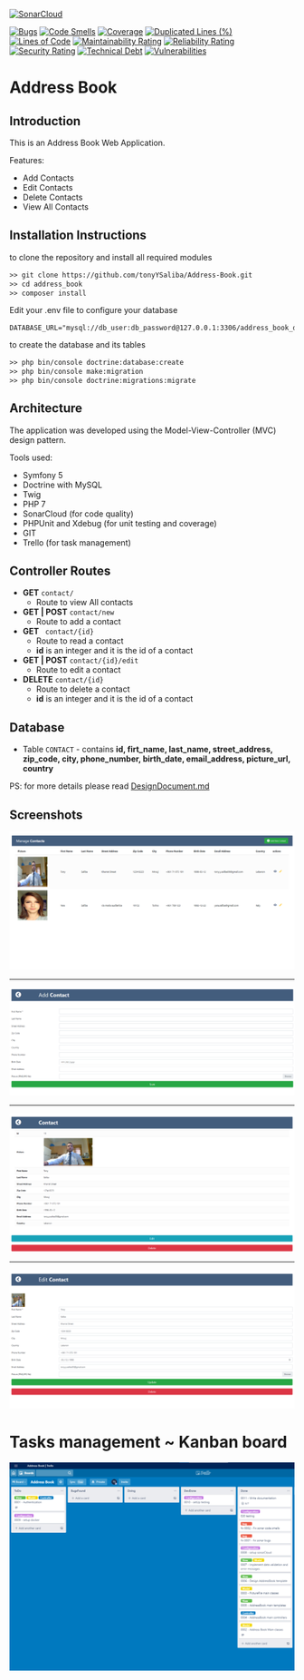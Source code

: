 [![SonarCloud](https://sonarcloud.io/images/project_badges/sonarcloud-white.svg)](https://sonarcloud.io/dashboard?id=tonyYSaliba_Address-Book)

[![Bugs](https://sonarcloud.io/api/project_badges/measure?project=tonyYSaliba_Address-Book&metric=bugs)](https://sonarcloud.io/dashboard?id=tonyYSaliba_Address-Book)
[![Code Smells](https://sonarcloud.io/api/project_badges/measure?project=tonyYSaliba_Address-Book&metric=code_smells)](https://sonarcloud.io/dashboard?id=tonyYSaliba_Address-Book)
[![Coverage](https://sonarcloud.io/api/project_badges/measure?project=tonyYSaliba_Address-Book&metric=coverage)](https://sonarcloud.io/dashboard?id=tonyYSaliba_Address-Book)
[![Duplicated Lines (%)](https://sonarcloud.io/api/project_badges/measure?project=tonyYSaliba_Address-Book&metric=duplicated_lines_density)](https://sonarcloud.io/dashboard?id=tonyYSaliba_Address-Book)
[![Lines of Code](https://sonarcloud.io/api/project_badges/measure?project=tonyYSaliba_Address-Book&metric=ncloc)](https://sonarcloud.io/dashboard?id=tonyYSaliba_Address-Book)
[![Maintainability Rating](https://sonarcloud.io/api/project_badges/measure?project=tonyYSaliba_Address-Book&metric=sqale_rating)](https://sonarcloud.io/dashboard?id=tonyYSaliba_Address-Book)
[![Reliability Rating](https://sonarcloud.io/api/project_badges/measure?project=tonyYSaliba_Address-Book&metric=reliability_rating)](https://sonarcloud.io/dashboard?id=tonyYSaliba_Address-Book)
[![Security Rating](https://sonarcloud.io/api/project_badges/measure?project=tonyYSaliba_Address-Book&metric=security_rating)](https://sonarcloud.io/dashboard?id=tonyYSaliba_Address-Book)
[![Technical Debt](https://sonarcloud.io/api/project_badges/measure?project=tonyYSaliba_Address-Book&metric=sqale_index)](https://sonarcloud.io/dashboard?id=tonyYSaliba_Address-Book)
[![Vulnerabilities](https://sonarcloud.io/api/project_badges/measure?project=tonyYSaliba_Address-Book&metric=vulnerabilities)](https://sonarcloud.io/dashboard?id=tonyYSaliba_Address-Book)

# Address Book

## Introduction


This is an Address Book Web Application.

Features:
- Add Contacts
- Edit Contacts
- Delete Contacts
- View All Contacts

## Installation Instructions

to clone the repository and install all required modules
``` 
>> git clone https://github.com/tonyYSaliba/Address-Book.git
>> cd address_book
>> composer install

```

Edit your .env file to configure your database
```
DATABASE_URL="mysql://db_user:db_password@127.0.0.1:3306/address_book_db"

```

to create the database and its tables 
```
>> php bin/console doctrine:database:create
>> php bin/console make:migration
>> php bin/console doctrine:migrations:migrate

```
## Architecture

The application was developed using the Model-View-Controller (MVC) design pattern.

Tools used:
- Symfony 5
- Doctrine with MySQL
- Twig
- PHP 7
- SonarCloud (for code quality)
- PHPUnit and Xdebug (for unit testing and coverage)
- GIT
- Trello (for task management)
  
## Controller Routes
- **GET** ``` contact/ ```
  - Route to view All contacts
- **GET | POST** ``` contact/new ```
  - Route to add a contact
- **GET** ``` contact/{id}```
  - Route to read a contact
  - **id** is an integer and it is the id of a contact
- **GET | POST**  ```contact/{id}/edit```
  - Route to edit a contact
- **DELETE** ```contact/{id}```
  - Route to delete a contact
  - **id** is an integer and it is the id of a contact


## Database

- Table ```CONTACT``` - contains **id, firt_name, last_name, street_address, zip_code, city, phone_number, birth_date, email_address, picture_url, country**


PS: for more details please read [DesignDocument.md](./docs/DesignDocument.md)

## Screenshots

!['View all' Screenshot](./docs/images/Picture1.png)

<hr/>

!['View all' Screenshot](./docs/images/Picture6.png)

<hr/>

!['View Contact' Screenshot](./docs/images/Picture3.png)

<hr/>

!['Edit Contact' Screenshot](./docs/images/Picture4.png)


# Tasks management ~ Kanban board


!['Kanban board' Screenshot](./docs/images/Picture5.png)

